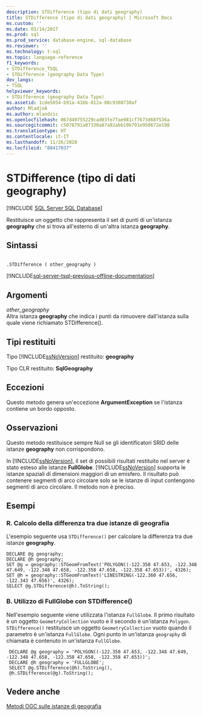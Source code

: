 ```yaml
---
description: STDifference (tipo di dati geography)
title: STDifference (tipo di dati geography) | Microsoft Docs
ms.custom: ''
ms.date: 03/14/2017
ms.prod: sql
ms.prod_service: database-engine, sql-database
ms.reviewer: ''
ms.technology: t-sql
ms.topic: language-reference
f1_keywords:
- STDifference_TSQL
- STDifference (geography Data Type)
dev_langs:
- TSQL
helpviewer_keywords:
- STDifference (geography Data Type)
ms.assetid: 1cde5054-b91a-41bb-812a-08c9308738af
author: MladjoA
ms.author: mlandzic
ms.openlocfilehash: 067d49755229cad03fe77ae981cf7673d68f536a
ms.sourcegitcommit: c5078791a07330a87a92abb19b791e950672e198
ms.translationtype: HT
ms.contentlocale: it-IT
ms.lasthandoff: 11/26/2020
ms.locfileid: "88417037"
---
```

# <a name="stdifference-geography-data-type"></a>STDifference (tipo di dati geography)
[!INCLUDE [SQL Server SQL Database](../../includes/applies-to-version/sql-asdb.md)]

  Restituisce un oggetto che rappresenta il set di punti di un'istanza **geography** che si trova all'esterno di un'altra istanza **geography**.  
  
## <a name="syntax"></a>Sintassi  
  
```  
  
.STDifference ( other_geography )  
```  
  
[!INCLUDE[sql-server-tsql-previous-offline-documentation](../../includes/sql-server-tsql-previous-offline-documentation.md)]

## <a name="arguments"></a>Argomenti
 *other_geography*  
 Altra istanza **geography** che indica i punti da rimuovere dall'istanza sulla quale viene richiamato STDifference().  
  
## <a name="return-types"></a>Tipi restituiti  
 Tipo [!INCLUDE[ssNoVersion](../../includes/ssnoversion-md.md)] restituito: **geography**  
  
 Tipo CLR restituito: **SqlGeography**  
  
## <a name="exceptions"></a>Eccezioni  
 Questo metodo genera un'eccezione **ArgumentException** se l'istanza contiene un bordo opposto.  
  
## <a name="remarks"></a>Osservazioni  
 Questo metodo restituisce sempre Null se gli identificatori SRID delle istanze **geography** non corrispondono.  
  
 In [!INCLUDE[ssNoVersion](../../includes/ssnoversion-md.md)], il set di possibili risultati restituito nel server è stato esteso alle istanze **FullGlobe**. [!INCLUDE[ssNoVersion](../../includes/ssnoversion-md.md)] supporta le istanze spaziali di dimensioni maggiori di un emisfero. Il risultato può contenere segmenti di arco circolare solo se le istanze di input contengono segmenti di arco circolare. Il metodo non è preciso.  
  
## <a name="examples"></a>Esempi  
  
### <a name="a-computing-the-difference-between-two-geography-instances"></a>R. Calcolo della differenza tra due istanze di geografia  
 L'esempio seguente usa `STDifference()` per calcolare la differenza tra due istanze **geography**.  
  
```  
DECLARE @g geography;  
DECLARE @h geography;  
SET @g = geography::STGeomFromText('POLYGON((-122.358 47.653, -122.348 47.649, -122.348 47.658, -122.358 47.658, -122.358 47.653))', 4326);  
SET @h = geography::STGeomFromText('LINESTRING(-122.360 47.656, -122.343 47.656)', 4326);  
SELECT @g.STDifference(@h).ToString();  
```  
  
### <a name="b-using-a-fullglobe-with-stdifference"></a>B. Utilizzo di FullGlobe con STDifference()  
 Nell'esempio seguente viene utilizzata l'istanza `FullGlobe`. Il primo risultato è un oggetto `GeometryCollection` vuoto e il secondo è un'istanza `Polygon`. `STDifference()` restituisce un oggetto `GeometryCollection` vuoto quando il parametro è un'istanza `FullGlobe`. Ogni punto in un'istanza `geography` di chiamata è contenuto in un'istanza `FullGlobe`.  
  
```
 DECLARE @g geography = 'POLYGON((-122.358 47.653, -122.348 47.649, -122.348 47.658, -122.358 47.658, -122.358 47.653))';  
 DECLARE @h geography = 'FULLGLOBE';  
 SELECT @g.STDifference(@h).ToString(),  
 @h.STDifference(@g).ToString();
 ```  
  
## <a name="see-also"></a>Vedere anche  
 [Metodi OGC sulle istanze di geografia](../../t-sql/spatial-geography/ogc-methods-on-geography-instances.md)  
  
  
